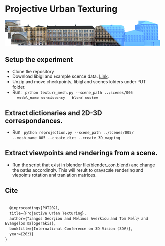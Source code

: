 # Projective Urban Texturing

![img](teaser_iccv_2.png)

## Setup the experiment
* Clone the repository
* Download libigl and example scence data. [Link](https://ucy-my.sharepoint.com/:u:/g/personal/ygeorg01_ucy_ac_cy/EclwsJHnDlxLhZzg8HFBPUAB0ZgJdxb475k9Joaf5SGZZg?e=kiiwBz).
* Unzip and move checkpoints, libigl and scenes folders under PUT folder. 
* Run:
<code> python texture_mesh.py --scene_path ../scenes/005 --model_name consistency --blend custom </code>


## Extract dictionaries and 2D-3D correspondances.
* Run <code> python reprojection.py --scene_path ../scenes/005/ --mesh_name 005 --create_dict --create_3D_mapping </code>

## Extract viewpoints and renderings from a scene.
* Run the script that exist in blender file(blender_con.blend) and change the paths accordingly. This will result to grayscale rendering and viepoints rotation and tranlation matrices.

## Cite
<code>
  @inproceedings{PUT2021,
  title={Projective Urban Texturing},
  author={Yiangos Georgiou and Melinos Averkiou and Tom Kelly and Evangelos Kalogerakis},
  booktitle={International Conference on 3D Vision (3DV)},
  year={2021}
}
